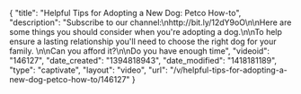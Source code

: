 {
    "title": "Helpful Tips for Adopting a New Dog: Petco How-to",
    "description": "Subscribe to our channel:\nhttp:\/\/bit.ly\/12dY9oO\n\nHere are some things you should consider when you're adopting a dog.\n\nTo help ensure a lasting relationship you'll need to choose the right dog for your family. \n\nCan you afford it?\n\nDo you have enough time",
    "videoid": "146127",
    "date_created": "1394818943",
    "date_modified": "1418181189",
    "type": "captivate",
    "layout": "video",
    "url": "\/v\/helpful-tips-for-adopting-a-new-dog-petco-how-to\/146127"
}